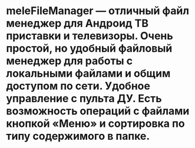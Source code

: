 # meleFileManager — отличный файл менеджер для Андроид ТВ приставки и телевизоры. Очень простой, но удобный файловый менеджер для работы с локальными файлами и общим доступом по сети. Удобное управление с пульта ДУ. Есть возможность операций с файлами кнопкой «Меню» и сортировка по типу содержимого в папке.
